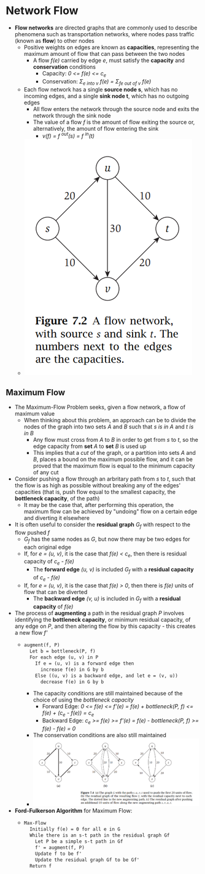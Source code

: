 # Network Flow
- **Flow networks** are directed graphs that are commonly used to describe phenomena such as transportation networks, where nodes pass traffic (known as **flow**) to other nodes
    - Positive weights on edges are known as **capacities**, representing the maximum amount of flow that can pass between the two nodes
        - A flow *f(e)* carried by edge *e*, must satisfy the **capacity** and **conservation** conditions
            - Capacity: *0 <= f(e) <= c<sub>e</sub>*
            - Conservation: *Σ<sub>e into v</sub> f(e) = Σ<sub>fe out of v</sub> f(e)* 
    - Each flow network has a single **source node s**, which has no incoming edges, and a single **sink node t**, which has no outgoing edges
        - All flow enters the network through the source node and exits the network through the sink node
        - The value of a flow *f* is the amount of flow exiting the source or, alternatively, the amount of flow entering the sink
            - *v(f) = f <sup>out</sup>(s) = f <sup>in</sup>(t)*
    - ![Flow Network](../Images/Flow_Network.png)
## Maximum Flow
- The Maximum-Flow Problem seeks, given a flow network, a flow of maximum value
    - When thinking about this problem, an approach can be to divide the nodes of the graph into two sets *A* and *B* such that *s is in A* and *t is in B*
        - Any flow must cross from *A* to *B* in order to get from *s* to *t*, so the edge capacity from **set** *A* to **set** *B* is used up
        - This implies that a *cut* of the graph, or a partition into sets *A* and *B*, places a bound on the maximum possible flow, and it can be proved that the maximum flow is equal to the minimum capacity of any cut
- Consider pushing a flow through an arbritary path from *s* to *t*, such that the flow is as high as possible without breaking any of the edges' capacities (that is, push flow equal to the smallest capacity, the **bottleneck capacity**, of the path)
    - It may be the case that, after performing this operation, the maximum flow can be achieved by "undoing" flow on a certain edge and diverting it elsewhere
- It is often useful to consider the **residual graph** *G<sub>f</sub>* with respect to the flow pushed *f*
    - *G<sub>f</sub>* has the same nodes as *G*, but now there may be two edges for each original edge
    - If, for *e = (u, v)*, it is the case that *f(e) < c<sub>e</sub>*, then there is residual capacity of *c<sub>e</sub> - f(e)*
        - The **forward edge** *(u, v)* is included *G<sub>f</sub>* with a **residual capacity** of *c<sub>e</sub> - f(e)*
    - If, for *e = (u, v)*, it is the case that *f(e) > 0*, then there is *f(e)* units of flow that can be diverted
        - The **backward edge** *(v, u)* is included in *G<sub>f</sub>* with a **residual capacity** of *f(e)*
- The process of **augmenting** a path in the residual graph *P* involves identifying the **bottleneck capacity**, or minimum residual capacity, of any edge on *P*, and then altering the flow by this capacity - this creates a new flow *f'*
    -     augment(f, P)
            Let b = bottleneck(P, f)
            For each edge (u, v) in P
              If e = (u, v) is a forward edge then
                increase f(e) in G by b
              Else ((u, v) is a backward edge, and let e = (v, u))
                decrease f(e) in G by b
        - The capacity conditions are still maintained because of the choice of using the *bottleneck capacity*
            - Forward Edge: *0 <= f(e) <= f'(e) = f(e) + bottleneck(P, f) <= f(e) + (c<sub>e</sub> - f(e)) = c<sub>e</sub>*
            - Backward Edge: *c<sub>e</sub> >= f(e) >= f'(e) = f(e) - bottleneck(P, f) >= f(e) - f(e) = 0*
        - The conservation conditions are also still maintained
        - ![Augment Path](../Images/Augment_Path.png)
- **Ford-Fulkerson Algorithm** for Maximum Flow:
    -     Max-Flow
            Initially f(e) = 0 for all e in G
            While there is an s-t path in the residual graph Gf
              Let P be a simple s-t path in Gf
              f' = augment(f, P)
              Update f to be f'
              Update the residual graph Gf to be Gf'
            Return f
